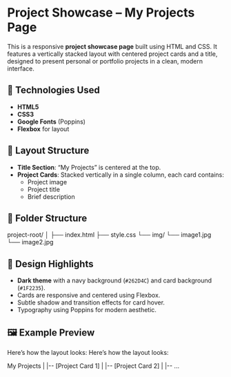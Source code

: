 # Project Showcase – My Projects Page

This is a responsive **project showcase page** built using HTML and CSS. It features a vertically stacked layout with centered project cards and a title, designed to present personal or portfolio projects in a clean, modern interface.

## 🔧 Technologies Used

- **HTML5**
- **CSS3**
- **Google Fonts** (Poppins)
- **Flexbox** for layout

## 📐 Layout Structure

- **Title Section**: “My Projects” is centered at the top.
- **Project Cards**: Stacked vertically in a single column, each card contains:
  - Project image
  - Project title
  - Brief description

## 🧱 Folder Structure

project-root/
│
├── index.html
├── style.css
└── img/
└── image1.jpg
└── image2.jpg


## 🎨 Design Highlights

- **Dark theme** with a navy background (`#262D4C`) and card background (`#1F2235`).
- Cards are responsive and centered using Flexbox.
- Subtle shadow and transition effects for card hover.
- Typography using Poppins for modern aesthetic.

## 🖼 Example Preview

Here’s how the layout looks:
Here’s how the layout looks:

My Projects
|
|-- [Project Card 1]
|
|-- [Project Card 2]
|
|-- ...

